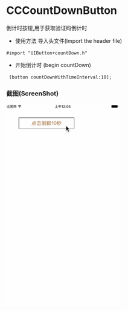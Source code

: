 # CCCountDownButton
倒计时按钮,用于获取验证码倒计时


* 使用方法  导入头文件(Import the header file)

```
#import "UIButton+countDown.h"
```

* 开始倒计时   (begin countDown)

```objc
 [button countDownWithTimeInterval:10];
```


### 截图(ScreenShot)


<img src="https://github.com/xiongcaichang/CCCountDownButton/blob/master/demo.gif" alt="Drawing" width="300px" />

